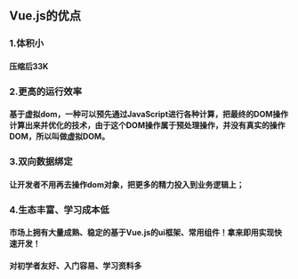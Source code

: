 ## Vue.js的优点

### 1.体积小
#### 压缩后33K

### 2.更高的运行效率
#### 基于虚拟dom，一种可以预先通过JavaScript进行各种计算，把最终的DOM操作计算出来并优化的技术，由于这个DOM操作属于预处理操作，并没有真实的操作DOM，所以叫做虚拟DOM。

### 3.双向数据绑定
#### 让开发者不用再去操作dom对象，把更多的精力投入到业务逻辑上；

### 4.生态丰富、学习成本低
#### 市场上拥有大量成熟、稳定的基于Vue.js的ui框架、常用组件！拿来即用实现快速开发！
#### 对初学者友好、入门容易、学习资料多